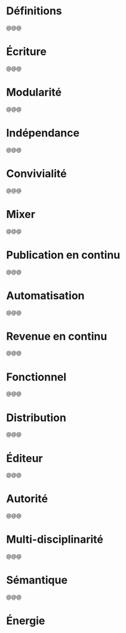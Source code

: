 <!-- .slide: data-state="random" -->

# Définitions

@@@
<!-- .slide: data-state="random" -->

# Écriture

@@@

<!-- .slide: data-state="random" -->

# Modularité

@@@

<!-- .slide: data-state="random" -->

# Indépendance

@@@

<!-- .slide: data-state="random" -->

# Convivialité

@@@

<!-- .slide: data-state="random" -->

# Mixer

@@@

<!-- .slide: data-state="random" -->

# Publication en continu

@@@

<!-- .slide: data-state="random" -->

# Automatisation

@@@

<!-- .slide: data-state="random" -->

# Revenue en continu

@@@

<!-- .slide: data-state="random" -->

# Fonctionnel

@@@

<!-- .slide: data-state="random" -->

# Distribution

@@@

<!-- .slide: data-state="random" -->

# Éditeur

@@@

<!-- .slide: data-state="random" -->

# Autorité

@@@

<!-- .slide: data-state="random" -->

# Multi-disciplinarité

@@@

<!-- .slide: data-state="random" -->

# Sémantique

@@@

<!-- .slide: data-state="random" -->

# Énergie

